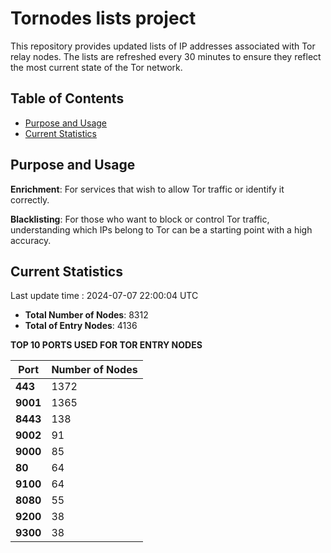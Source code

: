 # Tornodes lists project

This repository provides updated lists of IP addresses associated with Tor relay nodes. The lists are refreshed every 30 minutes to ensure they reflect the most current state of the Tor network.

## Table of Contents

- [Purpose and Usage](#purpose-and-usage)
- [Current Statistics](#current-statistics)


## Purpose and Usage

**Enrichment**: For services that wish to allow Tor traffic or identify it correctly.

**Blacklisting**: For those who want to block or control Tor traffic, understanding which IPs belong to Tor can be a starting point with a high accuracy.

## Current Statistics

Last update time : 2024-07-07 22:00:04 UTC

- **Total Number of Nodes**: 8312
- **Total of Entry Nodes**: 4136

**TOP 10 PORTS USED FOR TOR ENTRY NODES**

| **Port** | **Number of Nodes** |
|------|-----------------|
| **443**   | 1372  |
| **9001**   | 1365  |
| **8443**   | 138  |
| **9002**   | 91  |
| **9000**   | 85  |
| **80**   | 64  |
| **9100**   | 64  |
| **8080**   | 55  |
| **9200**   | 38  |
| **9300**   | 38  |

